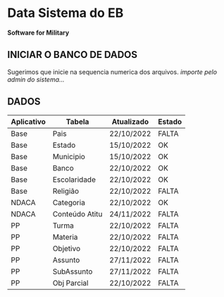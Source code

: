 # Data Sistema do EB
**Software for Military**


INICIAR O BANCO DE DADOS
------------------------
Sugerimos que inicie na sequencia numerica dos arquivos.
*importe pelo admin do sistema...*

DADOS
-----

Aplicativo |    Tabela      | Atualizado | Estado 
---------- | -------------- | ---------- | ------ 
Base       | Pais           | 22/10/2022 | FALTA  
Base       | Estado         | 15/10/2022 |   OK   
Base       | Municipio      | 15/10/2022 |   OK   
Base       | Banco          | 22/10/2022 |   OK   
Base       | Escolaridade   | 22/10/2022 |   OK   
Base       | Religião       | 22/10/2022 | FALTA  
NDACA      | Categoria      | 22/10/2022 |   OK   
NDACA      | Conteúdo Atitu | 24/11/2022 | FALTA  
PP         | Turma          | 22/10/2022 | FALTA  
PP         | Materia        | 22/10/2022 | FALTA  
PP         | Objetivo       | 22/10/2022 | FALTA  
PP         | Assunto        | 27/11/2022 | FALTA  
PP         | SubAssunto     | 27/11/2022 | FALTA  
PP         | Obj Parcial    | 22/10/2022 | FALTA  